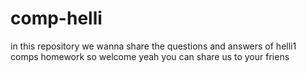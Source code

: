 # comp-helli
in this repository we wanna share the questions and answers of helli1 comps homework  so welcome 
yeah you can share us to your friens
